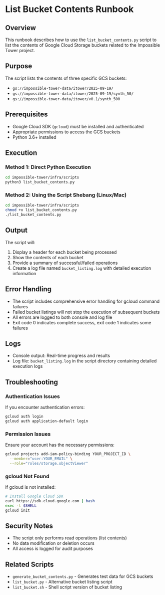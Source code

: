 # List Bucket Contents Runbook

## Overview
This runbook describes how to use the `list_bucket_contents.py` script to list the contents of Google Cloud Storage buckets related to the Impossible Tower project.

## Purpose
The script lists the contents of three specific GCS buckets:
- `gs://impossible-tower-data/itower/2025-09-19/`
- `gs://impossible-tower-data/itower/2025-09-19/synth_50/`
- `gs://impossible-tower-data/itower/v0.1/synth_500`

## Prerequisites
- Google Cloud SDK (`gcloud`) must be installed and authenticated
- Appropriate permissions to access the GCS buckets
- Python 3.6+ installed

## Execution

### Method 1: Direct Python Execution
```bash
cd impossible-tower/infra/scripts
python3 list_bucket_contents.py
```

### Method 2: Using the Script Shebang (Linux/Mac)
```bash
cd impossible-tower/infra/scripts
chmod +x list_bucket_contents.py
./list_bucket_contents.py
```

## Output
The script will:
1. Display a header for each bucket being processed
2. Show the contents of each bucket
3. Provide a summary of successful/failed operations
4. Create a log file named `bucket_listing.log` with detailed execution information

## Error Handling
- The script includes comprehensive error handling for gcloud command failures
- Failed bucket listings will not stop the execution of subsequent buckets
- All errors are logged to both console and log file
- Exit code 0 indicates complete success, exit code 1 indicates some failures

## Logs
- Console output: Real-time progress and results
- Log file: `bucket_listing.log` in the script directory containing detailed execution logs

## Troubleshooting

### Authentication Issues
If you encounter authentication errors:
```bash
gcloud auth login
gcloud auth application-default login
```

### Permission Issues
Ensure your account has the necessary permissions:
```bash
gcloud projects add-iam-policy-binding YOUR_PROJECT_ID \
  --member="user:YOUR_EMAIL" \
  --role="roles/storage.objectViewer"
```

### gcloud Not Found
If gcloud is not installed:
```bash
# Install Google Cloud SDK
curl https://sdk.cloud.google.com | bash
exec -l $SHELL
gcloud init
```

## Security Notes
- The script only performs read operations (list contents)
- No data modification or deletion occurs
- All access is logged for audit purposes

## Related Scripts
- `generate_bucket_contents.py` - Generates test data for GCS buckets
- `list_bucket.py` - Alternative bucket listing script
- `list_bucket.sh` - Shell script version of bucket listing